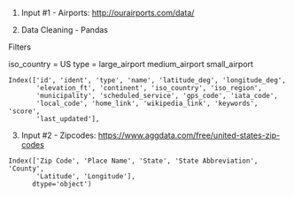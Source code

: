 1. Input #1 - Airports: http://ourairports.com/data/


2. Data Cleaning - Pandas

Filters

iso_country =  US
type =
large_airport
medium_airport
small_airport

```
Index(['id', 'ident', 'type', 'name', 'latitude_deg', 'longitude_deg',
       'elevation_ft', 'continent', 'iso_country', 'iso_region',
       'municipality', 'scheduled_service', 'gps_code', 'iata_code',
       'local_code', 'home_link', 'wikipedia_link', 'keywords', 'score',
       'last_updated'],
```

3. Input #2 - Zipcodes: https://www.aggdata.com/free/united-states-zip-codes

```
Index(['Zip Code', 'Place Name', 'State', 'State Abbreviation', 'County',
       'Latitude', 'Longitude'],
      dtype='object')
```
